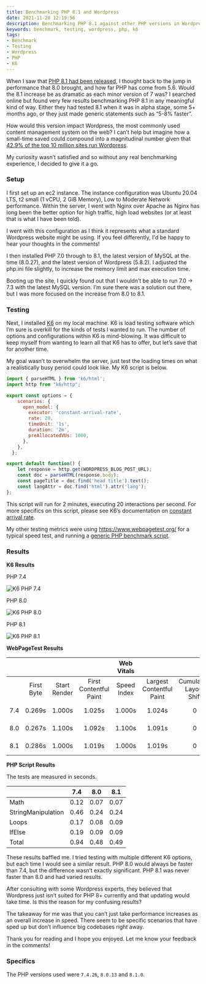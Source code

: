 ```yaml
---
title: Benchmarking PHP 8.1 and Wordpress
date: 2021-11-28 12:19:56
description: Benchmarking PHP 8.1 against other PHP versions in Wordpress, using K6
keywords: benchmark, testing, wordpress, php, k6
tags:
- Benchmark
- Testing
- Wordpress
- PHP
- K6
---
```


When I saw that [PHP 8.1 had been released](https://www.php.net/releases/8.1/en.php), I thought back to the jump in performance that 8.0 brought, and how far PHP has come from 5.6. Would the 8.1 increase be as dramatic as each minor version of 7 was? I searched online but found very few results benchmarking PHP 8.1 in any meaningful kind of way. Either they had tested 8.1 when it was in alpha stage, some 5+ months ago, or they just made generic statements such as “5-8% faster”.

<!-- more -->

How would this version impact Wordpress, the most commonly used content management system on the web? I can’t help but imagine how a small-time saved could compound into a magnitudinal number given that [42.9% of the top 10 million sites run Wordpress](https://w3techs.com/technologies/overview/content_management/all/).

My curiosity wasn’t satisfied and so without any real benchmarking experience, I decided to give it a go.

### Setup

I first set up an ec2 instance. The instance configuration was Ubuntu 20.04 LTS, t2 small (1 vCPU, 2 GiB Memory), Low to Moderate Network performance. Within the server, I went with Nginx over Apache as Nginx has long been the better option for high traffic, high load websites (or at least that is what I have been told). 

I went with this configuration as I think it represents what a standard Wordpress website might be using. If you feel differently, I'd be happy to hear your thoughts in the comments!

I then installed PHP 7.0 through to 8.1, the latest version of MySQL at the time (8.0.27), and the latest version of Wordpress (5.8.2). I adjusted the php.ini file slightly, to increase the memory limit and max execution time.

Booting up the site, I quickly found out that I wouldn’t be able to run 7.0 -> 7.3 with the latest MySQL version. I’m sure there was a solution out there, but I was more focused on the increase from 8.0 to 8.1.

### Testing

Next, I installed [K6](https://k6.io/) on my local machine. K6 is load testing software which I’m sure is overkill for the kinds of tests I wanted to run. The number of options and configurations within K6 is mind-blowing. It was difficult to keep myself from wanting to learn all that K6 has to offer, but let’s save that for another time.

My goal wasn’t to overwhelm the server, just test the loading times on what a realistically busy period could look like. My K6 script is below.

```js
import { parseHTML } from 'k6/html';
import http from "k6/http";

export const options = {
    scenarios: {
      open_model: {
        executor: 'constant-arrival-rate',
        rate: 20,
        timeUnit: '1s',
        duration: '2m',
        preAllocatedVUs: 1000,
      },
    },
  };

export default function() {
    let response = http.get(WORDPRESS_BLOG_POST_URL);
    const doc = parseHTML(response.body);
    const pageTitle = doc.find('head title').text();
    const langAttr = doc.find('html').attr('lang');
};
```

This script will run for 2 minutes, executing 20 interactions per second. For more specifics on this script, please see K6’s documentation on [constant arrival rate](https://k6.io/docs/using-k6/scenarios/executors/constant-arrival-rate/).

My other testing metrics were using https://www.webpagetest.org/ for a typical speed test, and running a [generic PHP benchmark script](http://www.php-benchmark-script.com/).

### Results

**K6 Results**

PHP 7.4

![K6 PHP 7.4](/images/20211128/k6-7.4.jpg)

PHP 8.0

![K6 PHP 8.0](/images/20211128/k6-8.0.jpg)

PHP 8.1

![K6 PHP 8.1](/images/20211128/k6-8.1.jpg)

**WebPageTest Results**

|         |            |              |                        |  Web Vitals |                          |                         |  Document Complete  |        |          | Fully Loaded |        |          |          |
|:-------:|:----------:|:------------:|:----------------------:|:-----------:|:------------------------:|:-----------------------:|:-------------------:|:------:|:--------:|:------------:|:------:|:--------:|:--------:|
|         | First Byte | Start Render | First Contentful Paint | Speed Index | Largest Contentful Paint | Cumulative Layout Shift | Total Blocking Time |  Time  | Requests |   Bytes In   |  Time  | Requests | Bytes In |
| 7.4 |   0.269s   |    1.000s    |         1.025s         |    1.000s   |          1.024s          |            0            |       ≥ 0.000s      | 1.015s |     7    |    258 KB    | 1.261s |     9    |  262 KB  |
| 8.0 |   0.267s   |    1.100s    |         1.092s         |    1.100s   |          1.091s          |            0            |       ≥ 0.000s      | 1.095s |     7    |    258 KB    | 1.337s |     9    |  262 KB  |
| 8.1 |   0.286s   |    1.000s    |         1.019s         |    1.000s   |          1.019s          |            0            |       ≥ 0.000s      | 0.993s |     7    |    258 KB    | 1.267s |     9    |  262 KB  |

**PHP Script Results**

The tests are measured in seconds.

| | 7.4 | 8.0 | 8.1 |
|-|-|-|-|
| Math | 0.12 | 0.07 | 0.07 |
| StringManipulation | 0.46 | 0.24 | 0.24 |
| Loops | 0.17 | 0.08 | 0.09 |
| IfElse | 0.19 | 0.09 | 0.09 |
| Total | 0.94 | 0.48 | 0.49 |

These results baffled me. I tried testing with multiple different K6 options, but each time I would see a similar result. PHP 8.0 would always be faster than 7.4, but the difference wasn’t exactly significant. PHP 8.1 was never faster than 8.0 and had varied results.

After consulting with some Wordpress experts, they believed that Wordpress just isn’t suited for PHP 8+ currently and that updating would take time. Is this the reason for my confusing results?

The takeaway for me was that you can’t just take performance increases as an overall increase in speed. There seem to be specific scenarios that have sped up but don’t influence big codebases right away.

Thank you for reading and I hope you enjoyed. Let me know your feedback in the comments!

### Specifics

The PHP versions used were `7.4.26`, `8.0.13` and `8.1.0`.
